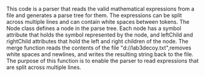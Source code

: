 This code is a parser that reads the valid mathematical expressions from a file and generates a parse tree for them. The expressions can be split across multiple lines and can contain white spaces between tokens.
The Node class defines a node in the parse tree. Each node has a symbol attribute that holds the symbol represented by the node, and leftChild and rightChild attributes that hold the left and right children of the node.
The merge function reads the contents of the file "d://lab3decoy.txt",removes white spaces and newlines, and writes the resulting string back to the file. The purpose of this function is to enable the parser to read expressions that are split across multiple lines.
